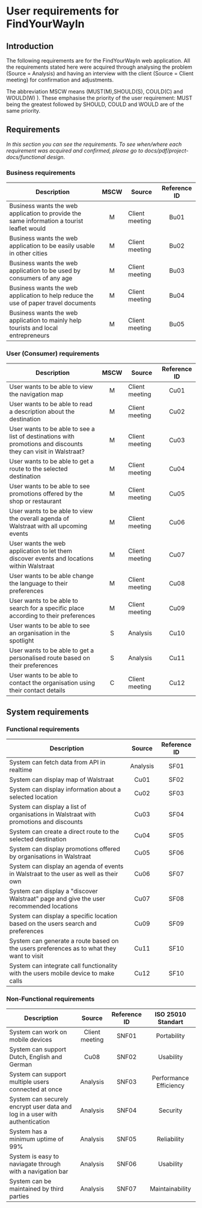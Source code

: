 # User requirements for FindYourWayIn

## Introduction

The following requirements are for the FindYourWayIn web application.
All the requirements stated here were acquired through analysing the problem (Source = Analysis) and having an interview with the client (Source = Client meeting) for confirmation and adjustments.

The abbreviation MSCW means (MUST(M),SHOULD(S), COULD(C) and WOULD(W) ). 
These emphasise the priority of the user requirement: MUST being the greatest followed by SHOULD, COULD and WOULD are of the same priority.

## Requirements 
_In this section you can see the requirements. To see when/where each requirement was acquired and confirmed, please go to docs/pdf/project-docs/functional design_.
### Business requirements

| Description                                                                                  | MSCW | Source         | Reference ID |
|----------------------------------------------------------------------------------------------|:----:|----------------|:------------:|
| Business wants the web application to provide the same information a tourist leaflet would   |  M   | Client meeting |     Bu01     |
| Business wants the web application to be easily usable in other cities                       |  M   | Client meeting |     Bu02     |
| Business wants the web application to be used by consumers of any age                        |  M   | Client meeting |     Bu03     |
| Business wants the web application to help reduce the use of paper travel documents          |  M   | Client meeting |     Bu04     |
| Business wants the web application to mainly help tourists and local entrepreneurs           |  M   | Client meeting |     Bu05     |

### User (Consumer) requirements

| Description                                                                                                   | MSCW | Source         | Reference ID |
|---------------------------------------------------------------------------------------------------------------|:----:|----------------|:------------:|
| User wants to be able to view the navigation map                                                              |  M   | Client meeting |     Cu01     |
| User wants to be able to read a description about the destination                                             |  M   | Client meeting |     Cu02     |
| User wants to be able to see a list of destinations with promotions and discounts they can visit in Walstraat?|  M   | Client meeting |     Cu03     |
| User wants to be able to get a route to the selected destination                                              |  M   | Client meeting |     Cu04     |
| User wants to be able to see promotions offered by the shop or restaurant                                     |  M   | Client meeting |     Cu05     |
| User wants to be able to view the overall agenda of Walstraat with all upcoming events                        |  M   | Client meeting |     Cu06     |
| User wants the web application to let them discover events and locations within Walstraat                     |  M   | Client meeting |     Cu07     |
| User wants to be able change the language to their preferences                                                |  M   | Client meeting |     Cu08     |
| User wants to be able to search for a specific place according to their preferences                           |  M   | Client meeting |     Cu09     |
| User wants to be able to see an organisation in the spotlight                                                 |  S   | Analysis       |     Cu10     |
| User wants to be able to get a personalised route based on their preferences                                  |  S   | Analysis       |     Cu11     |
| User wants to be able to contact the organisation using their contact details                                 |  C   | Client meeting |     Cu12     |
## System requirements

### Functional requirements

| Description                                                                              |  Source  | Reference ID |
|------------------------------------------------------------------------------------------|:--------:|:------------:|
| System can fetch data from API in realtime                                               | Analysis |     SF01     |
| System can display map of Walstraat                                                      |   Cu01   |     SF02     |
| System can display information about a selected location                                 |   Cu02   |     SF03     |
| System can display a list of organisations in Walstraat with promotions and discounts    |   Cu03   |     SF04     |
| System can create a direct route to the selected destination                             |   Cu04   |     SF05     |
| System can display promotions offered by organisations in Walstraat                      |   Cu05   |     SF06     |
| System can display an agenda of events in Walstraat to the user as well as their own     |   Cu06   |     SF07     |
| System can display a "discover Walstraat" page and give the user recommended locations   |   Cu07   |     SF08     |
| System can display a specific location based on the users search and preferences         |   Cu09   |     SF09     |
| System can generate a route based on the users preferences as to what they want to visit |   Cu11   |     SF10     |
| System can integrate call functionality with the users mobile device to make calls       |   Cu12   |     SF10     |

### Non-Functional requirements

| Description                                                                            |     Source     | Reference ID |   ISO 25010  Standart |
|----------------------------------------------------------------------------------------|:--------------:|:------------:|:---------------------:|
| System can work on mobile devices                                                      | Client meeting |    SNF01     |  Portability          |
| System can support Dutch, English and German                                           |      Cu08      |    SNF02     | Usability            |
| System can support multiple users connected at once                                    |    Analysis    |    SNF03     | Performance Efficiency|
| System can securely encrypt user data and log in a user with authentication            |    Analysis    |    SNF04     |    Security           |
| System has a minimum uptime of 99%                                                     |    Analysis    |    SNF05     |    Reliability        |
| System is easy to naviagate through with a navigation bar                              |    Analysis    |    SNF06     |    Usability          |
| System can be maintained by third parties                                              |    Analysis    |    SNF07     |    Maintainability    |
